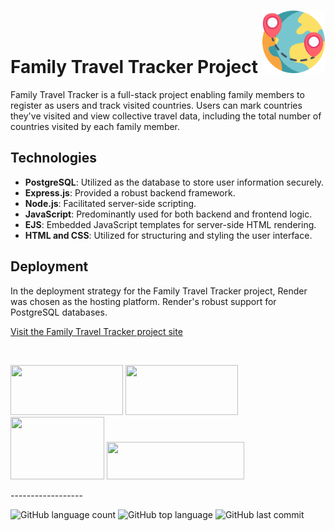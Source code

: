 # Family Travel Tracker Project [<img src="/public/images/world.png" width="100" height="100">](https://<add>.onrender.com/)

Family Travel Tracker is a full-stack project enabling family members to register as users and track visited countries. Users can mark countries they've visited and view collective travel data, including the total number of countries visited by each family member. 

## Technologies

- **PostgreSQL**: Utilized as the database to store user information securely.
- **Express.js**: Provided a robust backend framework.
- **Node.js**: Facilitated server-side scripting.
- **JavaScript**: Predominantly used for both backend and frontend logic.
- **EJS**: Embedded JavaScript templates for server-side HTML rendering.
- **HTML and CSS**: Utilized for structuring and styling the user interface.

## Deployment 

In the deployment strategy for the Family Travel Tracker project, Render was chosen as the hosting platform. Render's robust support for PostgreSQL databases.

[Visit the Family Travel Tracker project site](https://<add>.onrender.com/)

<br>

<p float="left">
<img src="https://miro.medium.com/v2/resize:fit:828/format:webp/1*UW_9OOQYuPWHvt4QuXOLlA.png" width="180" height="80">
<img src="https://miro.medium.com/v2/resize:fit:828/format:webp/1*i2fRBk3GsYLeUk_Rh7AzHw.png" width="180" height="80">
<img src="https://www.freepnglogos.com/uploads/javascript/logo-html-5-css-javascript-source-code-for-the-taking-23.png" width="150" height="100">
<img src="https://dka575ofm4ao0.cloudfront.net/pages-transactional_logos/retina/89884/render-status-4b015255-e0cc-422c-943d-4f60b5f03094.png" width="220" height="60">
</p>
------------------

![GitHub language count](https://img.shields.io/github/languages/count/Llevi94/Family_Travel_Tracker)
![GitHub top language](https://img.shields.io/github/languages/top/Llevi94/Family_Travel_Tracker?color=yellow)
![GitHub last commit](https://img.shields.io/github/last-commit/Llevi94/Family_Travel_Tracker?color=red&style=plastic)